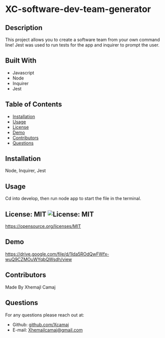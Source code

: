 # XC-software-dev-team-generator

## Description
This project allows you to create a software team from your own command line! Jest was used to run tests for the app and inquirer to prompt the user.

## Built With
* Javascript
* Node
* Inquirer
* Jest

## Table of Contents
* [Installation](#installation)
* [Usage](#usage)
* [License](#License)
* [Demo](#demo)
* [Contributors](#contributors)
* [Questions](#questions)

## Installation
Node, Inquirer, Jest

## Usage 
Cd into develop, then run node app to start the file in the terminal.

## License: MIT ![License: MIT](https://img.shields.io/badge/License-MIT-yellow.svg)
https://opensource.org/licenses/MIT

## Demo
https://drive.google.com/file/d/1lda5ROdQwFWfx-wuQ9CZMOuWYqbQWsdh/view

## Contributors
Made By Xhemajl Camaj

## Questions
For any questions please reach out at:
* Github: [github.com/Xcamaj](https://github.com/Xcamaj)
* E-mail: Xhemajlcamaj@gmail.com

